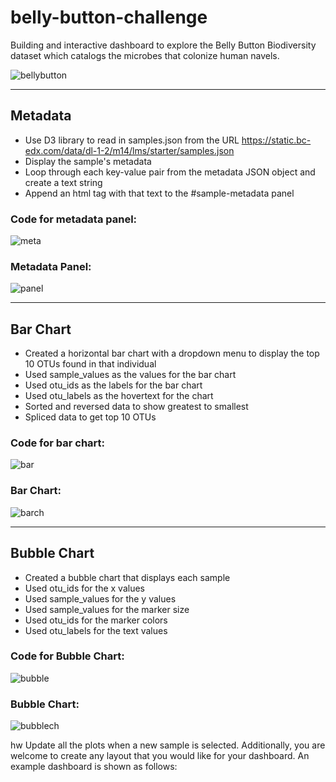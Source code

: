 # belly-button-challenge

Building and interactive dashboard to explore the Belly Button Biodiversity dataset which catalogs the microbes that colonize human navels.

![bellybutton](https://github.com/caitlin-hartley/belly-button-challenge/blob/main/images/microbes.jpg)

---

## Metadata

- Use D3 library to read in samples.json from the URL https://static.bc-edx.com/data/dl-1-2/m14/lms/starter/samples.json
- Display the sample's metadata
- Loop through each key-value pair from the metadata JSON object and create a text string
- Append an html tag with that text to the #sample-metadata panel

### Code for metadata panel:

![meta](https://github.com/caitlin-hartley/belly-button-challenge/blob/main/images/meta_code.png)

### Metadata Panel:

![panel](https://github.com/caitlin-hartley/belly-button-challenge/blob/main/images/meta_chart.png)

---

## Bar Chart

- Created a horizontal bar chart with a dropdown menu to display the top 10 OTUs found in that individual
- Used sample_values as the values for the bar chart
- Used otu_ids as the labels for the bar chart
- Used otu_labels as the hovertext for the chart
- Sorted and reversed data to show greatest to smallest
- Spliced data to get top 10 OTUs

### Code for bar chart:

![bar](https://github.com/caitlin-hartley/belly-button-challenge/blob/main/images/bar_code.png)

### Bar Chart:

![barch](https://github.com/caitlin-hartley/belly-button-challenge/blob/main/images/bar_chart.png)

---

## Bubble Chart

- Created a bubble chart that displays each sample
- Used otu_ids for the x values
- Used sample_values for the y values
- Used sample_values for the marker size
- Used otu_ids for the marker colors
- Used otu_labels for the text values

### Code for Bubble Chart:

![bubble](https://github.com/caitlin-hartley/belly-button-challenge/blob/main/images/bubble_code.png)

### Bubble Chart:

![bubblech](https://github.com/caitlin-hartley/belly-button-challenge/blob/main/images/bubble_chart.png)



hw
Update all the plots when a new sample is selected. Additionally, you are welcome to create any layout that you would like for your dashboard. An example dashboard is shown as follows:

